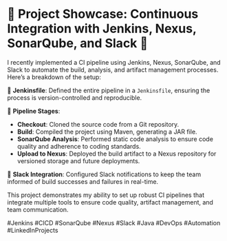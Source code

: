 <h1>🚀 Project Showcase: Continuous Integration with Jenkins, Nexus, SonarQube, and Slack 🚀</h1>

I recently implemented a CI pipeline using Jenkins, Nexus, SonarQube, and Slack to automate the build, analysis, and artifact management processes. Here’s a breakdown of the setup:

🔹 **Jenkinsfile**: Defined the entire pipeline in a `Jenkinsfile`, ensuring the process is version-controlled and reproducible.

🔹 **Pipeline Stages**:
   - **Checkout**: Cloned the source code from a Git repository.
   - **Build**: Compiled the project using Maven, generating a JAR file.
   - **SonarQube Analysis**: Performed static code analysis to ensure code quality and adherence to coding standards.
   - **Upload to Nexus**: Deployed the build artifact to a Nexus repository for versioned storage and future deployments.

🔹 **Slack Integration**: Configured Slack notifications to keep the team informed of build successes and failures in real-time.



This project demonstrates my ability to set up robust CI pipelines that integrate multiple tools to ensure code quality, artifact management, and team communication. 

#Jenkins #CICD #SonarQube #Nexus #Slack #Java #DevOps #Automation #LinkedInProjects

